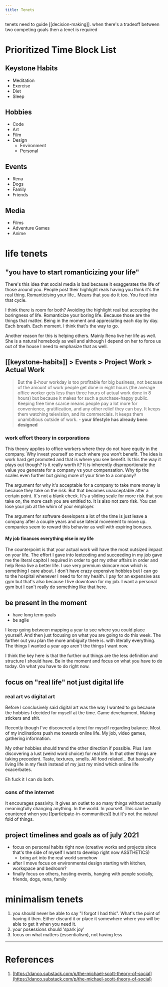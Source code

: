 ```yaml
---
title: Tenets
---
```

tenets need to guide [[decision-making]]. when there's a tradeoff between two competing goals then a tenet is required 

# Prioritized Time Block List
## Keystone Habits
- Meditation
- Exercise
- Diet
- Sleep
## Hobbies
- Code 
- Art
- Film
- Design
  - Environment
  - Personal
## Events 
- Rena
- Dogs
- Family
- Friends
## Media
- Films
- Adventure Games
- Anime

# life tenets

## "you have to start romanticizing your life"
There's this idea that social media is bad because it exaggerates the life of those around you. People post their highlight reals having you think it's the real thing. Romanticising your life.. Means that you do it too. You feed into that cycle.

I think there is room for both? Avoiding the highlight real but accepting the boringness of life. Romanticize your boring life. Because those are the things that matter. Being in the moment and appreciating each day by day. Each breath. Each moment. I think that's the way to go. 

Another reason for this is helping others. Mainly Rena live her life as well. She is a natural homebody as well and although I depend on her to force us out of the house I need to emphasize that as well. 

## [[keystone-habits]] > Events > Project Work > Actual Work
> But the 8-hour workday is too profitable for big business, not because of the amount of work people get done in eight hours (the average office worker gets less than three hours of actual work done in 8 hours) but because it makes for such a purchase-happy public. Keeping free time scarce means people pay a lot more for convenience, gratification, and any other relief they can buy. It keeps them watching television, and its commercials. It keeps them unambitious outside of work. - **your lifestyle has already been designed**

### work effort theory in corporations
This theory applies to office workers where they do not have equity in the company. 
Why invest yourself so much where you won’t benefit. The idea is work hard get promoted and that is where you see benefit. Is this the way it plays out though? Is it really worth it?
It is inherently disproportionate the value you generate for a company vs your compensation. Why tip the scales even further but giving more of your time to a company?

The argument for why it's acceptable for a company to take more money is because they take on the risk. But that becomes unacceptable after a certain point. It's not a blank check. It's a sliding scale for more risk that you take on, the more cash you are entitled to. It is also not zero risk. You can lose your job at the whim of your employer.

The argument for software developers a lot of the time is just leave a company after a couple years and use lateral movement to move up. companies seem to reward this behavior as well with expiring bonuses. 

#### My job finances everything else in my life 
The counterpoint is that your actual work will have the most outsized impact on your life. The effort I gave into leetcoding and succeeding in my job gave me the literal capitol I required in order to get my other affairs in order and help Rena live a better life. I use very premium skincare now which is something I care about. I don't have crazy expensive hobbies but I can go to the hospital whenever I need to for my health. I pay for an expensive ass gym but that's also because I live downtown for my job. I want a personal gym but I can't really do something like that here. 

## be present in the moment
- have long term goals
- be agile
  
I keep going between mapping a year to see where you could place yourself. And then just focusing on what you are going to do this week. 
The farther out you plan the more ambiguity there is. with literally everything. The things I wanted a year ago aren't the things I want now. 

I think the key here is that the further out things are the less definition and structure I should have. Be in the moment and focus on what you have to do today. On what you have to do right now. 

## focus on "real life" not just digital life
### real art vs digital art
Before I conclusively said digital art was the way I wanted to go because the hobbies I decided for myself at the time. Game development. Making stickers and shit. 

Recently though I've discovered a tenet for myself regarding balance. Most of my inclinations push me towards online life. My job, video games, gathering information. 

My other hobbies should trend the other direction if possible. Plus I am discovering a lust (weird word choice) for real life. In that other things are taking precedent. Taste, textures, smells. All food related... But basically living life in my flesh instead of my just my mind which online life exacerbates. 

Eh fuck it I can do both.

### cons of the internet
It encourages passivity. It gives an outlet to so many things without actually meaningfully changing anything. In the world. In yourself. This can be countered when you [[participate-in-communities]] but it's not the natural fold of things. 

## project timelines and goals as of july 2021
- focus on personal habits right now (creative works and projects since that's the side of myself I want to develop right now ASSTHETICS)
    - bring art into the real world somehow
- after I move focus on environmental design starting with kitchen, workspace and bedroom?
- finally focus on others, hosting events, hanging with people socially, friends, dogs, rena, family

# minimalism tenets
1. you should never be able to say "I forgot I had this". What's the point of having it then. Either discard it or place it somewhere where you will be able to get it when you need it. 
2. your posessions should 'spark joy'
3. focus on what matters (essentialism), not having less

---
# References
1. [https://danco.substack.com/p/the-michael-scott-theory-of-social](https://danco.substack.com/p/the-michael-scott-theory-of-social)